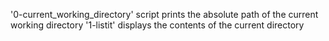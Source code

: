 '0-current_working_directory' script prints the absolute path of the current working directory
'1-listit' displays the contents of the current directory
